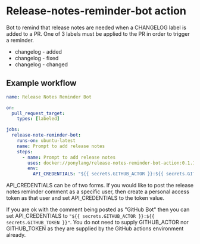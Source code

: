 # Release-notes-reminder-bot action

Bot to remind that release notes are needed when a CHANGELOG label is added to a PR. One of 3 labels must be applied to the PR in order to trigger a reminder.

- changelog - added
- changelog - fixed
- changelog - changed

## Example workflow

```yml
name: Release Notes Reminder Bot

on:
  pull_request_target:
    types: [labeled]

jobs:
  release-note-reminder-bot:
    runs-on: ubuntu-latest
    name: Prompt to add release notes
    steps:
      - name: Prompt to add release notes
        uses: docker://ponylang/release-notes-reminder-bot-action:0.1.1
        env:
          API_CREDENTIALS: "${{ secrets.GITHUB_ACTOR }}:${{ secrets.GITHUB_TOKEN }}"
```

API_CREDENTIALS can be of two forms. If you would like to post the release
notes reminder comment as a specific user, then create a personal access token
as that user and set API_CREDENTIALS to the token value.

If you are ok with the comment being posted as "GitHub Bot" then you can set
API_CREDENTIALS to `"${{ secrets.GITHUB_ACTOR }}:${{ secrets.GITHUB_TOKEN }}"`.
You do not need to supply GITHUB_ACTOR nor GITHUB_TOKEN as they are supplied by
the GitHub actions environment already.
